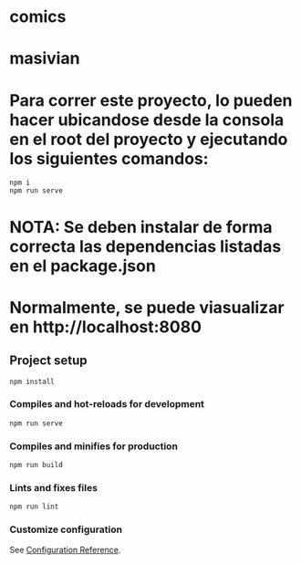 # comics

# masivian

# Para correr este proyecto, lo pueden hacer ubicandose desde la consola en el root del proyecto y ejecutando los siguientes comandos:

```
npm i 
npm run serve

```
# NOTA: Se deben instalar de forma correcta las dependencias listadas en el package.json
# Normalmente, se puede viasualizar en  http://localhost:8080

## Project setup
```
npm install
```

### Compiles and hot-reloads for development
```
npm run serve
```

### Compiles and minifies for production
```
npm run build
```

### Lints and fixes files
```
npm run lint
```

### Customize configuration
See [Configuration Reference](https://cli.vuejs.org/config/).

